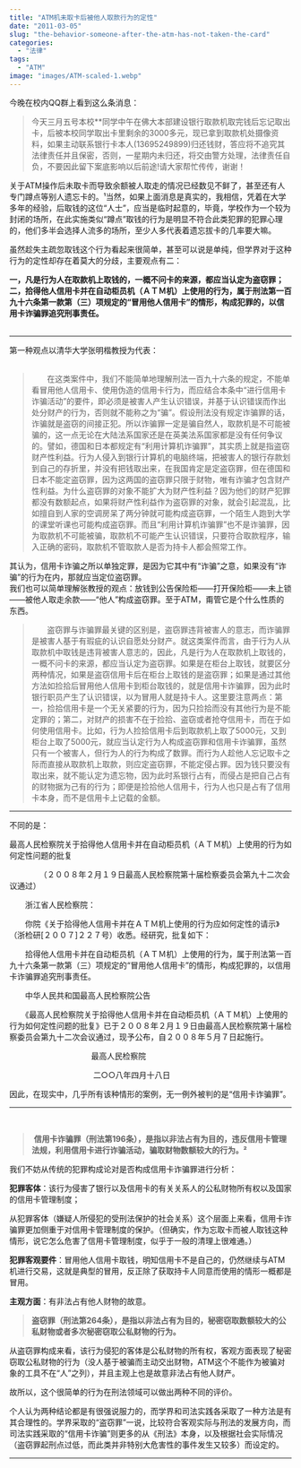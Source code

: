 ```yaml
---
title: "ATM机未取卡后被他人取款行为的定性"
date: "2011-03-05"
slug: "the-behavior-someone-after-the-atm-has-not-taken-the-card"
categories: 
  - "法律"
tags: 
  - "ATM"
image: "images/ATM-scaled-1.webp"
---
```



今晚在校内QQ群上看到这么条消息：

> 今天三月五号本校\*\*同学中午在佛大本部建设银行取款机取完钱后忘记取出卡，后被本校同学取出卡里剩余的3000多元，现已拿到取款机处摄像资料，如果主动联系银行卡本人(13695249899)归还钱财，答应将不追究其法律责任并且保密，否则，一星期内未归还，将交由警方处理，法律责任自负，不要因此留下案底影响以后前途!请大家帮忙传传，谢谢！



关于ATM操作后未取卡而导致余额被人取走的情况已经数见不鲜了，甚至还有人专门蹲点等别人遗忘卡的。¹当然，如果上面消息是真实的，我相信，凭着在大学多年的经验，后取钱的这位“人士”，应当是临时起意的，毕竟，学校作为一个较为封闭的场所，在此实施类似“蹲点”取钱的行为是明显不符合此类犯罪的犯罪心理的，他们多半会选择人流多的场所，至少人多代表着遗忘拔卡的几率要大嘛。  
  
虽然趁失主疏忽取钱这个行为看起来很简单，甚至可以说是单纯，但学界对于这种行为的定性却存在着莫大的分歧，主要观点有二：  
  
**一，凡是行为人在取款机上取钱的，一概不问卡的来源，都应当认定为盗窃罪；  
二，拾得他人信用卡并在自动柜员机（ＡＴＭ机）上使用的行为，属于刑法第一百九十六条第一款第（三）项规定的“冒用他人信用卡”的情形，构成犯罪的，以信用卡诈骗罪追究刑事责任。**   
 

* * *

第一种观点以清华大学张明楷教授为代表：  
 

>        在这类案件中，我们不能简单地理解刑法一百九十六条的规定，不能单看冒用他人信用卡、使用伪造的信用卡行为，而应结合本条中“进行信用卡诈骗活动”的要件，即必须是被害人产生认识错误，并基于认识错误而作出处分财产的行为，否则就不能称之为“骗”。假设刑法没有规定诈骗罪的话，诈骗就是盗窃的间接正犯。所以诈骗罪一定是骗自然人，取款机是不可能被骗的，这一点无论在大陆法系国家还是在英美法系国家都是没有任何争议的。譬如，德国和日本都规定有“利用计算机诈骗罪”，其实质上就是指盗窃财产性利益。行为人侵入到银行计算机的电脑终端，把被害人的银行存款划到自己的存折里，并没有把钱取出来，在我国肯定是定盗窃罪，但在德国和日本不能定盗窃罪，因为这两国的盗窃罪只限于财物，唯有诈骗才包含财产性利益。为什么盗窃罪的对象不能扩大为财产性利益？因为他们的财产犯罪都没有数额起点，如果将财产性利益作为盗窃罪的对象，就会引起混乱，比如擅自到人家的空调房呆了两分钟就可能构成盗窃罪，一个陌生人跑到大学的课堂听课也可能构成盗窃罪。而且“利用计算机诈骗罪”也不是诈骗罪，因为取款机不可能被骗，取款机不可能产生认识错误，只要符合取款程序，输入正确的密码，取款机不管取款人是否为持卡人都会照常工作。

其认为，信用卡诈骗之所以单独定罪，是因为它其中有“诈骗”之意，如果没有“诈骗”的行为在内，那就应当定位盗窃罪。  
我们也可以简单理解张教授的观点：放钱到公告保险柜——打开保险柜——未上锁——被他人取走余款——“他人”构成盗窃罪。至于ATM，甭管它是个什么性质的东西。  
  

>        盗窃罪与诈骗罪最关键的区别是，盗窃罪违背被害人的意志，而诈骗罪是被害人基于有瑕疵的认识自愿处分财产。就这类案件而言，由于行为人从取款机中取钱是违背被害人意志的，因此，凡是行为人在取款机上取钱的，一概不问卡的来源，都应当认定为盗窃罪。如果是在柜台上取钱，就要区分两种情况，如果是盗窃信用卡后在柜台上取钱的是盗窃罪；如果是通过其他方法如捡拾后冒用他人信用卡到柜台取钱的，就是信用卡诈骗罪，因为此时银行职员产生了认识错误，以为冒用人就是持卡人。这里要注意两点：第一，捡拾信用卡是一个无关紧要的行为，因为只捡拾而没有其他行为是不能定罪的；第二，对财产的损害不在于捡拾、盗窃或者抢夺信用卡，而在于如何使用信用卡。比如，行为人捡拾信用卡后到取款机上取了5000元，又到柜台上取了5000元，就应当认定行为人构成盗窃罪和信用卡诈骗罪，虽然只有一个被害人，但行为人的行为构成了数罪。而行为人趁他人忘记取卡之际而直接从取款机上取款，则应定盗窃罪，不能定侵占罪。因为钱只要没有取出来，就不能认定为遗忘物，因为此时系银行占有，而侵占是把自己占有的财物据为己有的行为；即便是捡拾他人信用卡，行为人也只是占有了信用卡本身，而不是信用卡上记载的金额。

* * *

不同的是：  
  

最高人民检察院关于拾得他人信用卡并在自动柜员机（ＡＴＭ机）上使用的行为如何定性问题的批复

　          （２００８年２月１９日最高人民检察院第十届检察委员会第九十二次会议通过）

　　浙江省人民检察院：

　　你院《关于拾得他人信用卡并在ＡＴＭ机上使用的行为应如何定性的请示》（浙检研\[２００７\]２２７号）收悉。经研究，批复如下：

　　拾得他人信用卡并在自动柜员机（ＡＴＭ机）上使用的行为，属于刑法第一百九十六条第一款第（三）项规定的“冒用他人信用卡”的情形，构成犯罪的，以信用卡诈骗罪追究刑事责任。 

　　中华人民共和国最高人民检察院公告     

　　《最高人民检察院关于拾得他人信用卡并在自动柜员机（ＡＴＭ机）上使用的行为如何定性问题的批复》已于２００８年２月１９日由最高人民检察院第十届检察委员会第九十二次会议通过，现予公布，自２００８年５月７日起施行。

　                          　    最高人民检察院

                                      二○○八年四月十八日

  
因此，在现实中，几乎所有该种情形的案例，无一例外被判的是“信用卡诈骗罪”。

* * *

  
 

>  **信用卡诈骗罪（刑法第196条），是指以非法占有为目的，违反信用卡管理法规，利用信用卡进行诈骗活动，骗取财物数额较大的行为。²**

  
我们不妨从传统的犯罪构成论对是否构成信用卡诈骗罪进行分析：  
  
**犯罪客体**：该行为侵害了银行以及信用卡的有关关系人的公私财物所有权以及国家的信用卡管理制度；  
  
从犯罪客体（嫌疑人所侵犯的受刑法保护的社会关系）这个层面上来看，信用卡诈骗罪更加侧重于对信用卡管理制度的保护。（但确实，作为忘取卡而被人取钱这种情形，说它怎么危害了信用卡管理制度，似乎于一般的清理上很难通。）  
  
**犯罪客观要件**：冒用他人信用卡取钱，明知信用卡不是自己的，仍然继续与ATM机进行交易，这就是典型的冒用，反正除了获取持卡人同意而使用的情形一概都是冒用。  
  
**主观方面**：有非法占有他人财物的故意。  
  

> **盗窃罪（刑法第264条），是指以非法占有为目的，秘密窃取数额较大的公私财物或者多次秘密窃取公私财物的行为。**

  
从盗窃罪构成来看，该行为侵犯的客体是公私财物的所有权，客观方面表现了秘密窃取公私财物的行为（没人基于被骗而主动交出财物，ATM这个不能作为被骗对象的工具不在“人”之列），并且主观上也是故意非法占有他人财产。  
  
故所以，这个很简单的行为在刑法领域可以做出两种不同的评价。  
  
个人认为两种结论都是有很强说服力的，而学界和司法实践各采取了一种方法是有其合理性的。学界采取的“盗窃罪”一说，比较符合客观实际与刑法的发展方向，而司法实践采取的“信用卡诈骗”则更多的从《刑法》本身，以及根据社会实际情况（盗窃罪起刑点过低，而此类并非特别大危害性的事件发生又较多）而设定的。  
  

* * *

  

